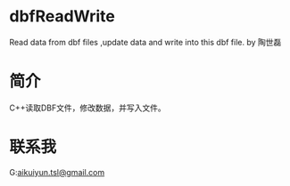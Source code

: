 # dbfReadWrite
Read data from dbf files ,update data and write into this  dbf file. by  陶世磊
# 简介
C++读取DBF文件，修改数据，并写入文件。
# 联系我
G:aikuiyun.tsl@gmail.com
